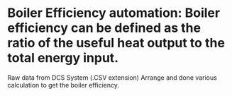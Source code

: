 # Boiler Efficiency automation: Boiler efficiency can be defined as the ratio of the useful heat output to the total energy input.
Raw data from DCS System (.CSV extension)
Arrange and done various calculation to get the boiler efficiency.
